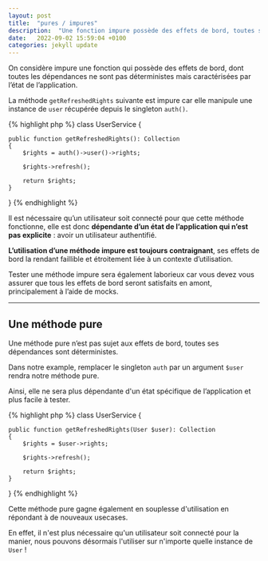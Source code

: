 ```yaml
---
layout: post
title:  "pures / impures"
description:  "Une fonction impure possède des effets de bord, toutes ses dépendances ne sont pas déterministes mais caractérisées par l’état de l’application."
date:   2022-09-02 15:59:04 +0100
categories: jekyll update
---
```


On considère impure une fonction qui possède des effets de bord, dont toutes les dépendances ne sont pas déterministes mais caractérisées par l’état de l’application.

La méthode `getRefreshedRights` suivante est impure car elle manipule une instance de `user` récupérée depuis le singleton `auth()`.

{% highlight php %}
class UserService {

    public function getRefreshedRights(): Collection
    {
        $rights = auth()->user()->rights;

        $rights->refresh();

        return $rights;
    }
}
{% endhighlight %}

Il est nécessaire qu’un utilisateur soit connecté pour que cette méthode fonctionne, elle est donc **dépendante d’un état de l’application qui n’est pas explicite** : avoir un utilisateur authentifié.

**L’utilisation d’une méthode impure est toujours contraignant**, ses effets de bord la rendant faillible et étroitement liée à un contexte d’utilisation.

Tester une méthode impure sera également laborieux car vous devez vous assurer que tous les effets de bord seront satisfaits en amont, principalement à l’aide de mocks.

<hr>

## Une méthode pure

Une méthode pure n’est pas sujet aux effets de bord, toutes ses dépendances sont déterministes.

Dans notre example, remplacer le singleton `auth` par un argument `$user` rendra notre méthode pure.

Ainsi, elle ne sera plus dépendante d'un état spécifique de l’application et plus facile à tester.

{% highlight php %}
class UserService {

    public function getRefreshedRights(User $user): Collection
    {
        $rights = $user->rights;

        $rights->refresh();

        return $rights;
    }
}
{% endhighlight %}

Cette méthode pure gagne également en souplesse d'utilisation en répondant à de nouveaux usecases.

En effet, il n'est plus nécessaire qu'un utilisateur soit connecté pour la manier, nous pouvons désormais l'utiliser sur n'importe quelle instance de `User` !
